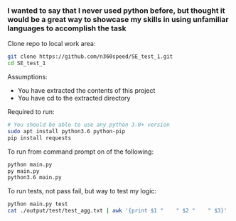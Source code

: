 <h3>
I wanted to say that I never used python before, but thought it would be a great way to showcase
my skills in using unfamiliar languages to accomplish the task
</h3>

Clone repo to local work area:
```sh
git clone https://github.com/n360speed/SE_test_1.git
cd SE_test_1
```

Assumptions:
  * You have extracted the contents of this project
  * You have cd to the extracted directory

Required to run:
```sh
# You should be able to use any python 3.0+ version
sudo apt install python3.6 python-pip
pip install requests
```

To run from command prompt on of the following:
```sh
python main.py
py main.py
python3.6 main.py
```

To run tests, not pass fail, but way to test my logic:
```sh
python main.py test
cat ./output/test/test_agg.txt | awk '{print $1 "    " $2 "    " $3}'
```
